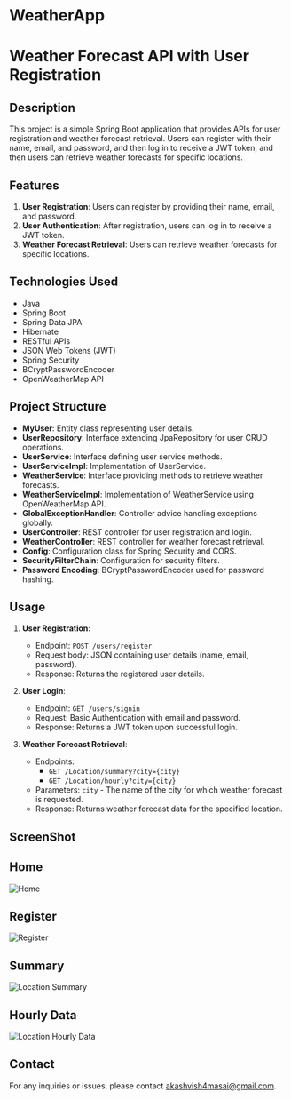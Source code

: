 # WeatherApp

# Weather Forecast API with User Registration

## Description

This project is a simple Spring Boot application that provides APIs for user registration and weather forecast retrieval. Users can register with their name, email, and password, and then log in to receive a JWT token, and then users can retrieve weather forecasts for specific locations.

## Features

1. **User Registration**: Users can register by providing their name, email, and password.
2. **User Authentication**: After registration, users can log in to receive a JWT token.
3. **Weather Forecast Retrieval**: Users can retrieve weather forecasts for specific locations.

## Technologies Used

- Java
- Spring Boot
- Spring Data JPA
- Hibernate
- RESTful APIs
- JSON Web Tokens (JWT)
- Spring Security
- BCryptPasswordEncoder
- OpenWeatherMap API

## Project Structure

- **MyUser**: Entity class representing user details.
- **UserRepository**: Interface extending JpaRepository for user CRUD operations.
- **UserService**: Interface defining user service methods.
- **UserServiceImpl**: Implementation of UserService.
- **WeatherService**: Interface providing methods to retrieve weather forecasts.
- **WeatherServiceImpl**: Implementation of WeatherService using OpenWeatherMap API.
- **GlobalExceptionHandler**: Controller advice handling exceptions globally.
- **UserController**: REST controller for user registration and login.
- **WeatherController**: REST controller for weather forecast retrieval.
- **Config**: Configuration class for Spring Security and CORS.
- **SecurityFilterChain**: Configuration for security filters.
- **Password Encoding**: BCryptPasswordEncoder used for password hashing.

## Usage

1. **User Registration**:

   - Endpoint: `POST /users/register`
   - Request body: JSON containing user details (name, email, password).
   - Response: Returns the registered user details.

2. **User Login**:

   - Endpoint: `GET /users/signin`
   - Request: Basic Authentication with email and password.
   - Response: Returns a JWT token upon successful login.

3. **Weather Forecast Retrieval**:
   - Endpoints:
     - `GET /Location/summary?city={city}`
     - `GET /Location/hourly?city={city}`
   - Parameters: `city` - The name of the city for which weather forecast is requested.
   - Response: Returns weather forecast data for the specified location.

## ScreenShot

## Home

![Home](image_url)

## Register

![Register](image_url)

## Summary

![Location Summary](image_url)

## Hourly Data

![Location Hourly Data](image_url)

## Contact

For any inquiries or issues, please contact akashvish4masai@gmail.com.
